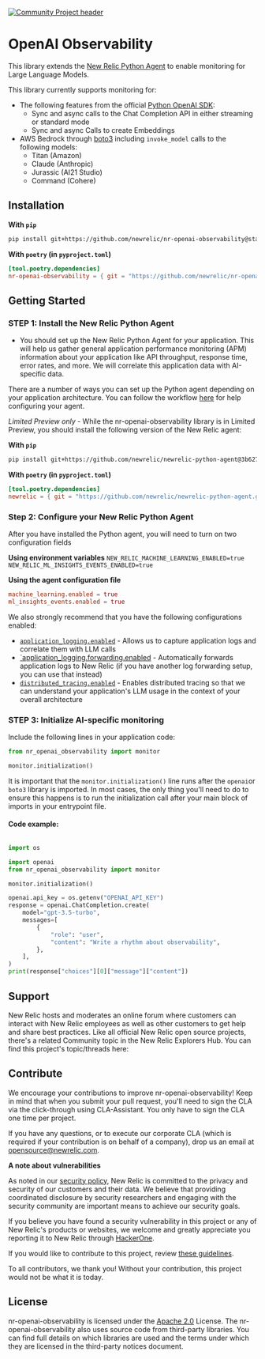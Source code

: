 [![Community Project header](https://github.com/newrelic/open-source-office/raw/master/examples/categories/images/Community_Project.png)](https://github.com/newrelic/open-source-office/blob/master/examples/categories/index.md#category-community-project)

# OpenAI Observability

This library extends the [New Relic Python Agent](https://github.com/newrelic/newrelic-python-agent) to enable monitoring for Large Language Models.

This library currently supports monitoring for:

- The following features from the official [Python OpenAI SDK](https://github.com/openai/openai-python):
  - Sync and async calls to the Chat Completion API in either streaming or standard mode
  - Sync and async Calls to create Embeddings
- AWS Bedrock through [boto3](https://boto3.amazonaws.com/v1/documentation/api/latest/reference/services/bedrock.html) including `invoke_model` calls to the following models:
  - Titan (Amazon)
  - Claude (Anthropic)
  - Jurassic (AI21 Studio)
  - Command (Cohere)

## Installation

**With `pip`**

```bash
pip install git+https://github.com/newrelic/nr-openai-observability@staging
```

**With `poetry` (in `pyproject.toml`)**

```toml
[tool.poetry.dependencies]
nr-openai-observability = { git = "https://github.com/newrelic/nr-openai-observability.git", branch = "staging" }
```

## Getting Started

### STEP 1: Install the New Relic Python Agent

- You should set up the New Relic Python Agent for your application. This will help us gather general application performance monitoring (APM) information about your application like API throughput, response time, error rates, and more. We will correlate this application data with AI-specific data.

There are a number of ways you can set up the Python agent depending on your application architecture. You can follow the workflow [here](https://docs.newrelic.com/install/python/) for help configuring your agent.

_Limited Preview only_ - While the nr-openai-observability library is in Limited Preview, you should install the following version of the New Relic agent:

**With `pip`**

```bash
pip install git+https://github.com/newrelic/newrelic-python-agent@3b6273ee65d92fb24cf803d4023fe45b3620ee93
```

**With `poetry` (in `pyproject.toml`)**

```toml
[tool.poetry.dependencies]
newrelic = { git = "https://github.com/newrelic/newrelic-python-agent.git", rev = "3b6273ee65d92fb24cf803d4023fe45b3620ee93" }
```

### Step 2: Configure your New Relic Python Agent

After you have installed the Python agent, you will need to turn on two configuration fields

**Using environment variables**
`NEW_RELIC_MACHINE_LEARNING_ENABLED=true`
`NEW_RELIC_ML_INSIGHTS_EVENTS_ENABLED=true`

**Using the agent configuration file**

```toml
machine_learning.enabled = true
ml_insights_events.enabled = true
```

We also strongly recommend that you have the following configurations enabled:

- [`application_logging.enabled`](https://docs.newrelic.com/docs/apm/agents/python-agent/configuration/python-agent-configuration/#application_logging.enabled) - Allows us to capture application logs and correlate them with LLM calls
- [`application_logging.forwarding.enabled](https://docs.newrelic.com/docs/apm/agents/python-agent/configuration/python-agent-configuration/#application_logging.forwarding.enabled) - Automatically forwards application logs to New Relic (if you have another log forwarding setup, you can use that instead)
- [`distributed_tracing.enabled`](https://docs.newrelic.com/docs/apm/agents/python-agent/configuration/python-agent-configuration/#distributed-tracing-enabled) - Enables distributed tracing so that we can understand your application's LLM usage in the context of your overall architecture

### STEP 3: Initialize AI-specific monitoring

Include the following lines in your application code:

```python
from nr_openai_observability import monitor

monitor.initialization()
```

It is important that the `monitor.initialization()` line runs after the `openai`or `boto3` library is imported. In most cases, the only thing you'll need to do to ensure this happens is to run the initialization call after your main block of imports in your entrypoint file.

#### Code example:

```python

import os

import openai
from nr_openai_observability import monitor

monitor.initialization()

openai.api_key = os.getenv("OPENAI_API_KEY")
response = openai.ChatCompletion.create(
    model="gpt-3.5-turbo",
    messages=[
        {
            "role": "user",
            "content": "Write a rhythm about observability",
        },
    ],
)
print(response["choices"][0]["message"]["content"])
```

## Support

New Relic hosts and moderates an online forum where customers can interact with New Relic employees as well as other customers to get help and share best practices. Like all official New Relic open source projects, there's a related Community topic in the New Relic Explorers Hub. You can find this project's topic/threads here:

## Contribute

We encourage your contributions to improve nr-openai-observability! Keep in mind that when you submit your pull request, you'll need to sign the CLA via the click-through using CLA-Assistant. You only have to sign the CLA one time per project.

If you have any questions, or to execute our corporate CLA (which is required if your contribution is on behalf of a company), drop us an email at opensource@newrelic.com.

**A note about vulnerabilities**

As noted in our [security policy](../../security/policy), New Relic is committed to the privacy and security of our customers and their data. We believe that providing coordinated disclosure by security researchers and engaging with the security community are important means to achieve our security goals.

If you believe you have found a security vulnerability in this project or any of New Relic's products or websites, we welcome and greatly appreciate you reporting it to New Relic through [HackerOne](https://hackerone.com/newrelic).

If you would like to contribute to this project, review [these guidelines](./CONTRIBUTING.md).

To all contributors, we thank you! Without your contribution, this project would not be what it is today.

## License

nr-openai-observability is licensed under the [Apache 2.0](http://apache.org/licenses/LICENSE-2.0.txt) License.
The nr-openai-observability also uses source code from third-party libraries. You can find full details on which libraries are used and the terms under which they are licensed in the third-party notices document.
